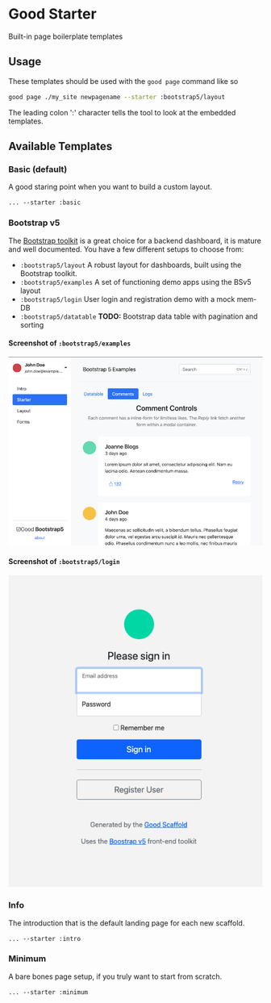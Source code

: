 # Good Starter

Built-in page boilerplate templates

## Usage

These templates should be used with the `good page` command like so

```bash
good page ./my_site newpagename --starter :bootstrap5/layout
```

The leading colon ':' character tells the tool to look at the embedded templates.

## Available Templates

### Basic (default)

A good staring point when you want to build a custom layout.

```
... --starter :basic
```

### Bootstrap v5

The [Bootstrap toolkit](https://getbootstrap.com/docs/5.0) is a great choice for a backend dashboard,
it is mature and well documented. You have a few different setups to choose from:

* `:bootstrap5/layout` A robust layout for dashboards, built using the Bootstrap toolkit.
* `:bootstrap5/examples` A set of functioning demo apps using the BSv5 layout
* `:bootstrap5/login` User login and registration demo with a mock mem-DB
* `:bootstrap5/datatable` __TODO:__ Bootstrap data table with pagination and sorting

#### Screenshot of `:bootstrap5/examples`

![Alt text](../docs/BSv5_examples.png?raw=true "Bootstrap")

#### Screenshot of `:bootstrap5/login`

![Alt text](../docs/BSv5_login.png?raw=true "Bootstrap")

### Info

The introduction that is the default landing page for each new scaffold.

```
... --starter :intro
```

### Minimum

A bare bones page setup, if you truly want to start from scratch.

```
... --starter :minimum
```

